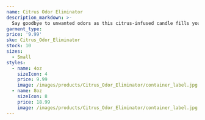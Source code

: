 ```yaml
---
name: Citrus Odor Eliminator
description_markdown: >-
  Say goodbye to unwanted odors as this citrus-infused candle fills your space with a burst of freshness, leaving behind a clean and invigorating atmosphere.
garment_type:
price: '9.99'
sku: Citrus_Odor_Eliminator
stock: 10
sizes:
  - Small
styles:
  - name: 4oz
    sizeIcon: 4
    price: 9.99
    image: /images/products/Citrus_Odor_Eliminator/container_label.jpg
  - name: 8oz
    sizeIcon: 8
    price: 18.99
    image: /images/products/Citrus_Odor_Eliminator/container_label.jpg
---
```

